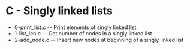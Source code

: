 # C - Singly linked lists
- 0-print_list.c -- Print elements of singly linked list
- 1-list_len.c -- Get number of nodes in a singly linked list
- 2-add_node.c -- Insert new nodes at beginning of a singly linked list

